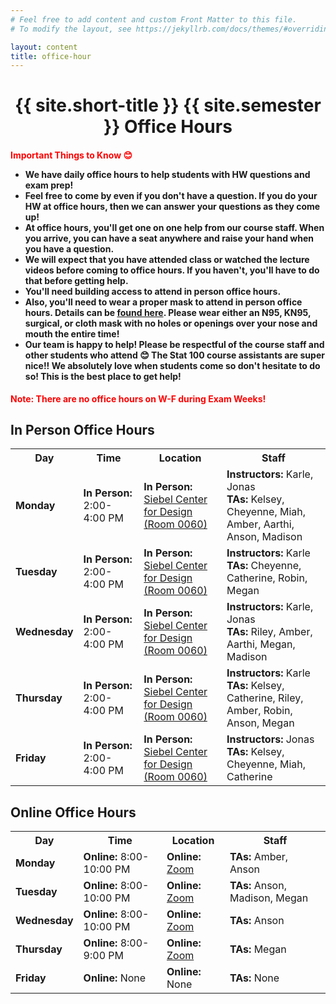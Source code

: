 ```yaml
---
# Feel free to add content and custom Front Matter to this file.
# To modify the layout, see https://jekyllrb.com/docs/themes/#overriding-theme-defaults

layout: content
title: office-hour
---
```


<h1 style="text-align:center;">{{ site.short-title }} {{ site.semester }} Office Hours</h1>

<h4><b style="color: red;">Important Things to Know &#128522;</b>
<ul>
    <li>We have daily office hours to help students with HW questions and exam prep!</li>
    <li>Feel free to come by even if you don't have a question. If you do your HW at office hours, then we can answer your questions as they come up!</li>
    <li>At office hours, you'll get one on one help from our course staff. When you arrive, you can have a seat anywhere and raise your hand when you have a question.</li>
    <li>We will expect that you have attended class or watched the lecture videos before coming to office hours. If you haven't, you'll have to do that before getting help.</li>
    <li>You'll need building access to attend in person office hours.</li>
    <li>Also, you'll need to wear a proper mask to attend in person office hours. Details can be <a href="https://covid19.illinois.edu/health-and-support/face-coverings/" target="_blank">found here</a>. Please wear either an N95, KN95, surgical, or cloth mask with no holes or openings over your nose and mouth the entire time!</li>
    <li>Our team is happy to help! Please be respectful of the course staff and other students who attend &#128522; The Stat 100 course assistants are super nice!! We absolutely love when students come so don't hesitate to do so! This is the best place to get help!</li>
</ul>
</h4>

<b style="color: red;">Note: There are no office hours on W-F during Exam Weeks!</b>

<style>
  .staff_oh td {
    text-align: left;
  }
</style>

## In Person Office Hours

<div class="table-responsive staff_oh">
  <table class="table table-bordered" style="table-layout: auto;">
  <!-- <col style="width:10%">
  <col style="width:20%">
  <col style="width:35%">
  <col style="width:35%"> -->
  <tr>
    <th>Day</th>
    <th>Time</th>
    <th>Location</th>
    <th>Staff</th>
  </tr>
  <tr>
    <td><b>Monday</b></td>
    <td><b>In Person:</b> 2:00-4:00 PM</td>
    <td><b>In Person:</b> <a href="https://www.google.com/maps/place/Siebel+Center+for+Design/@40.1025572,-88.2353609,17z/data=!3m1!4b1!4m5!3m4!1s0x880cd70f5003035d:0xe7fb9f2c25e7cc08!8m2!3d40.1025531!4d-88.2331722" target="_blank">Siebel Center for Design (Room 0060)</a></td>
    <td><b>Instructors:</b> Karle, Jonas<br><b>TAs:</b> Kelsey, Cheyenne, Miah, Amber, Aarthi, Anson, Madison</td>
  </tr>
  <tr>
    <td><b>Tuesday</b></td>
    <td><b>In Person:</b> 2:00-4:00 PM</td>
    <td><b>In Person:</b> <a href="https://www.google.com/maps/place/Siebel+Center+for+Design/@40.1025572,-88.2353609,17z/data=!3m1!4b1!4m5!3m4!1s0x880cd70f5003035d:0xe7fb9f2c25e7cc08!8m2!3d40.1025531!4d-88.2331722" target="_blank">Siebel Center for Design (Room 0060)</a></td>
    <td><b>Instructors:</b> Karle<br><b>TAs:</b> Cheyenne, Catherine, Robin, Megan</td>
  </tr>
  <tr>
    <td><b>Wednesday</b></td>
    <td><b>In Person:</b> 2:00-4:00 PM</td>
    <td><b>In Person:</b> <a href="https://www.google.com/maps/place/Siebel+Center+for+Design/@40.1025572,-88.2353609,17z/data=!3m1!4b1!4m5!3m4!1s0x880cd70f5003035d:0xe7fb9f2c25e7cc08!8m2!3d40.1025531!4d-88.2331722" target="_blank">Siebel Center for Design (Room 0060)</a></td>
    <td><b>Instructors:</b> Karle, Jonas<br><b>TAs:</b> Riley, Amber, Aarthi, Megan, Madison</td>
  </tr>
  <tr>
    <td><b>Thursday</b></td>
    <td><b>In Person:</b> 2:00-4:00 PM</td>
    <td><b>In Person:</b> <a href="https://www.google.com/maps/place/Siebel+Center+for+Design/@40.1025572,-88.2353609,17z/data=!3m1!4b1!4m5!3m4!1s0x880cd70f5003035d:0xe7fb9f2c25e7cc08!8m2!3d40.1025531!4d-88.2331722" target="_blank">Siebel Center for Design (Room 0060)</a></td>
    <td><b>Instructors:</b> Karle<br><b>TAs:</b> Kelsey, Catherine, Riley, Amber, Robin, Anson, Megan</td>
  </tr>
  <tr>
    <td><b>Friday</b></td>
    <td><b>In Person:</b> 2:00-4:00 PM</td>
    <td><b>In Person:</b> <a href="https://www.google.com/maps/place/Siebel+Center+for+Design/@40.1025572,-88.2353609,17z/data=!3m1!4b1!4m5!3m4!1s0x880cd70f5003035d:0xe7fb9f2c25e7cc08!8m2!3d40.1025531!4d-88.2331722" target="_blank">Siebel Center for Design (Room 0060)</a></td>
    <td><b>Instructors:</b> Jonas<br><b>TAs:</b> Kelsey, Cheyenne, Miah, Catherine</td>
  </tr>
  </table>
</div>

## Online Office Hours

<div class="table-responsive staff_oh">
  <table class="table table-bordered" style="table-layout: auto;">
  <!-- <col style="width:10%">
  <col style="width:20%">
  <col style="width:35%">
  <col style="width:35%"> -->
  <tr>
    <th>Day</th>
    <th>Time</th>
    <th>Location</th>
    <th>Staff</th>
  </tr>
  <tr>
    <td><b>Monday</b></td>
    <td><b>Online:</b> 8:00-10:00 PM</td>
    <td><b>Online:</b> <a href="https://illinois.zoom.us/j/93223625206?pwd=MHhPbTNvelV6ZG1YVUJMVVFHdTU2UT09" target="_blank">Zoom</a></td>
    <td><b>TAs:</b> Amber, Anson</td>
  </tr>
  <tr>
    <td><b>Tuesday</b></td>
    <td><b>Online:</b> 8:00-10:00 PM</td>
    <td><b>Online:</b> <a href="https://illinois.zoom.us/j/93223625206?pwd=MHhPbTNvelV6ZG1YVUJMVVFHdTU2UT09" target="_blank">Zoom</a></td>
    <td><b>TAs:</b> Anson, Madison, Megan</td>
  </tr>
  <tr>
    <td><b>Wednesday</b></td>
    <td><b>Online:</b> 8:00-10:00 PM</td>
    <td><b>Online:</b> <a href="https://illinois.zoom.us/j/93223625206?pwd=MHhPbTNvelV6ZG1YVUJMVVFHdTU2UT09" target="_blank">Zoom</a></td>
    <td><b>TAs:</b> Anson</td>
  </tr>
  <tr>
    <td><b>Thursday</b></td>
    <td><b>Online:</b> 8:00-9:00 PM</td>
    <td><b>Online:</b> <a href="https://illinois.zoom.us/j/93223625206?pwd=MHhPbTNvelV6ZG1YVUJMVVFHdTU2UT09" target="_blank">Zoom</a></td>
    <td><b>TAs:</b> Megan</td>
  </tr>
  <tr>
    <td><b>Friday</b></td>
    <td><b>Online:</b> None</td>
    <td><b>Online:</b> None</td>
    <td><b>TAs:</b> None</td>
  </tr>
  </table>
</div>

